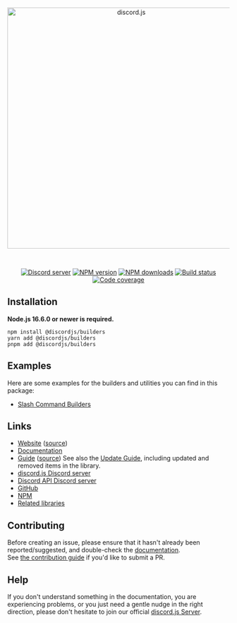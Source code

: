 <div align="center">
	<br />
	<p>
		<a href="https://discord.js.org"><img src="https://discord.js.org/static/logo.svg" width="546" alt="discord.js" /></a>
	</p>
	<br />
		<p>
		<a href="https://discord.gg/djs"><img src="https://img.shields.io/discord/222078108977594368?color=5865F2&logo=discord&logoColor=white" alt="Discord server" /></a>
		<a href="https://www.npmjs.com/package/@discordjs/builders"><img src="https://img.shields.io/npm/v/@discordjs/builders.svg?maxAge=3600" alt="NPM version" /></a>
		<a href="https://www.npmjs.com/package/@discordjs/builders"><img src="https://img.shields.io/npm/dt/@discordjs/builders.svg?maxAge=3600" alt="NPM downloads" /></a>
		<a href="https://github.com/discordjs/builders/actions"><img src="https://github.com/discordjs/builders/workflows/Tests/badge.svg" alt="Build status" /></a>
		<a href="https://codecov.io/gh/discordjs/builders"><img src="https://codecov.io/gh/discordjs/builders/branch/main/graph/badge.svg" alt="Code coverage" /></a>
	</p>
</div>

## Installation

**Node.js 16.6.0 or newer is required.**

```sh-session
npm install @discordjs/builders
yarn add @discordjs/builders
pnpm add @discordjs/builders
```

## Examples

Here are some examples for the builders and utilities you can find in this package:

- [Slash Command Builders](./docs/examples/Slash%20Command%20Builders.md)

## Links

- [Website](https://discord.js.org/) ([source](https://github.com/discordjs/website))
- [Documentation](https://discord.js.org/#/docs/builders)
- [Guide](https://discordjs.guide/) ([source](https://github.com/discordjs/guide))
  See also the [Update Guide](https://discordjs.guide/additional-info/changes-in-v13.html), including updated and removed items in the library.
- [discord.js Discord server](https://discord.gg/djs)
- [Discord API Discord server](https://discord.gg/discord-api)
- [GitHub](https://github.com/discordjs/builders)
- [NPM](https://www.npmjs.com/package/@discordjs/builders)
- [Related libraries](https://discord.com/developers/docs/topics/community-resources#libraries)

## Contributing

Before creating an issue, please ensure that it hasn't already been reported/suggested, and double-check the
[documentation](https://discord.js.org/#/docs/builders).  
See [the contribution guide](https://github.com/discordjs/builders/blob/main/.github/CONTRIBUTING.md) if you'd like to submit a PR.

## Help

If you don't understand something in the documentation, you are experiencing problems, or you just need a gentle
nudge in the right direction, please don't hesitate to join our official [discord.js Server](https://discord.gg/djs).
